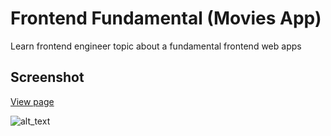 # Frontend Fundamental (Movies App)
Learn frontend engineer topic about a fundamental frontend web apps

## Screenshot
[View page](https://anantyan.github.io/moviesapp/dist/)

![alt_text](https://raw.githubusercontent.com/anantyan/moviesapp/master/Screenshot_2020-08-16%20Moviesapp%20Blog%20movies%20terbaru%20dan%20terpopuler.png)
